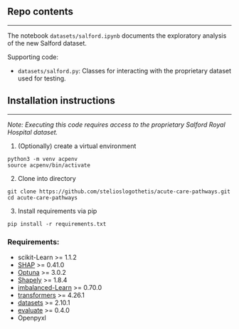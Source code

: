 
## Repo contents
------
The notebook `datasets/salford.ipynb` documents the exploratory analysis of the new Salford dataset.

Supporting code:
 - `datasets/salford.py`: Classes for interacting with the proprietary dataset used for testing.

## Installation instructions
------
*Note: Executing this code requires access to the proprietary Salford Royal Hospital dataset.*
1. (Optionally) create a virtual environment
```
python3 -m venv acpenv
source acpenv/bin/activate
```
2. Clone into directory
```
git clone https://github.com/stelioslogothetis/acute-care-pathways.git
cd acute-care-pathways
```
3. Install requirements via pip
```
pip install -r requirements.txt
```

### Requirements:

 - scikit-Learn >= 1.1.2
 - [SHAP](https://github.com/slundberg/shap) >= 0.41.0
 - [Optuna](https://github.com/optuna/optuna) >= 3.0.2
 - [Shapely](https://github.com/shapely/shapely) >= 1.8.4
 - [imbalanced-Learn](https://github.com/scikit-learn-contrib/imbalanced-learn) >= 0.70.0
 - [transformers](https://huggingface.co/docs/transformers/index) >= 4.26.1
 - [datasets](https://huggingface.co/docs/datasets/index) >= 2.10.1
 - [evaluate](https://huggingface.co/docs/evaluate/index) >= 0.4.0
 - Openpyxl